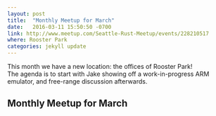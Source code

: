 ```yaml
---
layout: post
title:  "Monthly Meetup for March"
date:   2016-03-11 15:50:50 -0700
link: http://www.meetup.com/Seattle-Rust-Meetup/events/228210517
where: Rooster Park
categories: jekyll update
---
```

This month we have a new location: the offices of Rooster Park!  
The agenda is to start with Jake showing off a work-in-progress ARM emulator, and free-range discussion afterwards.

<!--more-->

## Monthly Meetup for March
